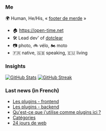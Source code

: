 ### Me

🌍 Human, He/His, « [footer de merde](https://open-time.net/post/2013/07/17/La-veritable-histoire-du-Footer-de-merde-) » 
* 🏠 https://open-time.net 
* 🛠️ Lead dev' of [dotclear](https://git.dotclear.org/dev/dotclear)
* 📷 photo, 🚲 vélo, 🏍️ moto 
* 🇫🇷 native, 🇬🇧 speaking, 🇪🇺 living

### Insights

[![GitHub Stats](https://github-readme-stats-sigma-five.vercel.app/api?username=franck-paul)](https://github.com/franck-paul)
[![GitHub Streak](https://github-readme-streak-stats.herokuapp.com?user=franck-paul)](https://git.io/streak-stats)

### Last news (in French)

<!-- BLOG-POST-LIST:START -->
- [Les plugins - frontend](https://open-time.net/post/2023/12/05/Les-plugins-frontend)
- [Les plugins - backend](https://open-time.net/post/2023/12/04/Les-plugins-backend)
- [Qu&#39;est-ce que j&#39;utilise comme plugins ici ?](https://open-time.net/post/2023/12/03/Qu-est-ce-que-j-utilise-comme-plugins-ici)
- [Catégories](https://open-time.net/post/2023/12/02/Categories)
- [24 jours de web](https://open-time.net/post/2023/12/01/24-jours-de-web)
<!-- BLOG-POST-LIST:END -->
